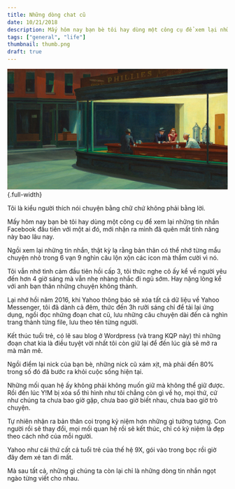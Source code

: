 ```yaml
---
title: Những dòng chat cũ
date: 10/21/2018
description: Mấy hôm nay bạn bè tôi hay dùng một công cụ để xem lại những tin nhắn Facebook đầu tiên với một ai đó, mới nhận ra mình đã quên mất tính năng này bao lâu nay.
tags: ["general", "life"]
thumbnail: thumb.png
draft: true
---
```


![Nighthawks, 1942 by Edward Hopper](./thumb.png){.full-width}

Tôi là kiểu người thích nói chuyện bằng chữ chứ không phải bằng lời.

Mấy hôm nay bạn bè tôi hay dùng một công cụ để xem lại những tin nhắn Facebook đầu tiên với một ai đó, mới nhận ra mình đã quên mất tính năng này bao lâu nay.

Ngồi xem lại những tin nhắn, thật kỳ lạ rằng bản thân có thể nhớ từng mẩu chuyện nhỏ trong 6 vạn 9 nghìn câu lộn xộn các icon mà thầm cười vì nó.

Tôi vẫn nhớ tình cảm đầu tiên hồi cấp 3, tôi thức nghe cô ấy kể về người yêu đến hơn 4 giờ sáng mà vẫn nhẹ nhàng nhắc đi ngủ sớm. Hay nặng lòng kể với anh bạn thân những chuyện không thành.

Lại nhớ hồi năm 2016, khi Yahoo thông báo sẽ xóa tất cả dữ liệu về Yahoo Messenger, tôi đã dành cả đêm, thức đến 3h rưỡi sáng chỉ để tải lại ứng dụng, ngồi đọc những đoạn chat cũ, lưu những câu chuyện dài đến cả nghìn trang thành từng file, lưu theo tên từng người.

Kết thúc tuổi trẻ, có lẽ sau blog ở Wordpress (và trang KQP này) thì những đoạn chat kia là điều tuyệt vời nhất tôi còn giữ lại để đến lúc già sẽ mở ra mà mân mê.

Ngồi điểm lại nick của bạn bè, những nick cũ xám xịt, mà phải đến 80% trong số đó đã bước ra khỏi cuộc sống hiện tại.

Những mối quan hệ ấy không phải không muốn giữ mà không thể giữ được. Rồi đến lúc Y!M bị xóa sổ thì hình như tôi chẳng còn gì về họ, mọi thứ, cứ như chúng ta chưa bao giờ gặp, chưa bao giờ biết nhau, chưa bao giờ trò chuyện.

Tự nhiên nhận ra bản thân coi trọng kỷ niệm hơn những gì tưởng tượng. Con người rồi sẽ thay đổi, mọi mối quan hệ rồi sẽ kết thúc, chỉ có kỷ niệm là đẹp theo cách nhớ của mỗi người.

Yahoo như cái thứ cất cả tuổi trẻ của thế hệ 9X, gói vào trong bọc rồi giờ đây đem xé tan đi mất.

Mà sau tất cả, những gì chúng ta còn lại chỉ là những dòng tin nhắn ngọt ngào từng viết cho nhau.
